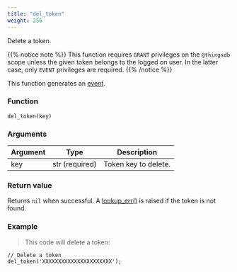 ```yaml
---
title: "del_token"
weight: 256
---
```


Delete a token.

{{% notice note %}}
This function requires `GRANT` privileges on the `@thingsdb` scope unless the given token belongs
to the logged on user. In the latter case, only `EVENT` privileges are required.
{{% /notice %}}

This function generates an [event](../../overview/events).

### Function

`del_token(key)`

### Arguments

Argument | Type | Description
-------- | ---- | -----------
key | str (required) | Token key to delete.

### Return value

Returns `nil` when successful. A [lookup_err()](../../errors/lookup_err) is raised if the token is not found.

### Example

> This code will delete a token:

```thingsdb,syntax_only,@t
// Delete a token
del_token('XXXXXXXXXXXXXXXXXXXXXX');
```
